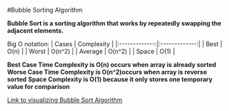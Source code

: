 #Bubble Sorting Algorithm

**Bubble Sort is a sorting algorithm that works by repeatedly swapping the adjacent elements.**

Big O notation:
| Cases         |  Complexity   |
|:-------------:|:-------------:|
| Best          |          O(n) |
| Worst         |   O(n^2)      |
| Average       |   O(n^2)      |
| Space         |     O(1)      |

**Best Case Time Complexity is O(n) occurs when array is already sorted**
**Worse Case Time Complexity is O(n^2)occurs when array is reverse sorted**
**Space Complexity is O(1) because it only stores one temporary value for comparison**

[Link to visualizing Bubble Sort Algorithm](https://www.hackerearth.com/practice/algorithms/sorting/bubble-sort/visualize/)